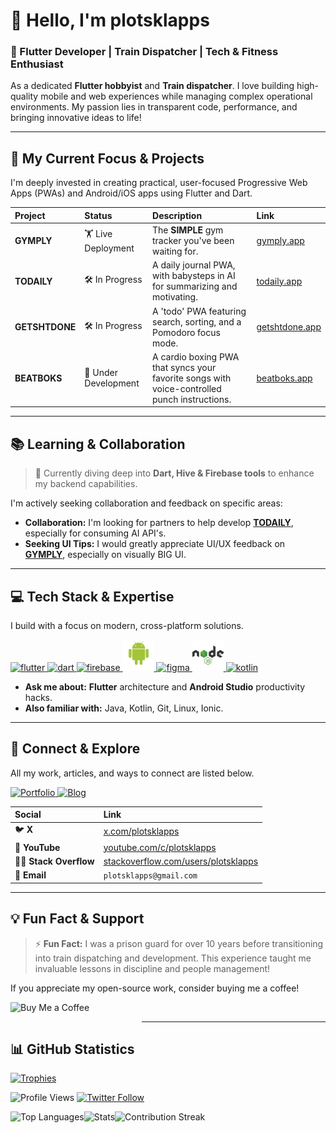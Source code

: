 # 👋 Hello, I'm plotsklapps

### 🚀 Flutter Developer | Train Dispatcher | Tech & Fitness Enthusiast

As a dedicated **Flutter hobbyist** and **Train dispatcher**. I love building high-quality mobile and web experiences while managing complex operational environments. My passion lies in transparent code, performance, and bringing innovative ideas to life!

---

## 🌟 My Current Focus & Projects

I'm deeply invested in creating practical, user-focused Progressive Web Apps (PWAs) and Android/iOS apps using Flutter and Dart.

| Project | Status | Description | Link |
| :--- | :--- | :--- | :--- |
| **GYMPLY** | 🏋️ Live Deployment | The **SIMPLE** gym tracker you've been waiting for. | [gymply.app](https://gymply.app) |
| **TODAILY** | 🛠️ In Progress | A daily journal PWA, with babysteps in AI for summarizing and motivating. | [todaily.app](https://todaily.app) |
| **GETSHTDONE** | 🛠️ In Progress | A 'todo' PWA featuring search, sorting, and a Pomodoro focus mode. | [getshtdone.app](https://getshtdone.app) |
| **BEATBOKS** | 🚧 Under Development | A cardio boxing PWA that syncs your favorite songs with voice-controlled punch instructions. | [beatboks.app](https://beatboks.app) |

---

## 📚 Learning & Collaboration

> 🌱 Currently diving deep into **Dart, Hive & Firebase tools** to enhance my backend capabilities.

I'm actively seeking collaboration and feedback on specific areas:

*   **Collaboration:** I'm looking for partners to help develop **[TODAILY](https://todaily.app)**, especially for consuming AI API's.
*   **Seeking UI Tips:** I would greatly appreciate UI/UX feedback on **[GYMPLY](https://gymply.app)**, especially on visually BIG UI.

---

## 💻 Tech Stack & Expertise

I build with a focus on modern, cross-platform solutions.

<p align="left">
  <a href="https://flutter.dev" target="_blank" rel="noreferrer">
    <img src="https://www.vectorlogo.zone/logos/flutterio/flutterio-icon.svg" alt="flutter" width="50" height="50"/>
  </a>
  <a href="https://dart.dev" target="_blank" rel="noreferrer">
    <img src="https://www.vectorlogo.zone/logos/dartlang/dartlang-icon.svg" alt="dart" width="50" height="50"/>
  </a>
  <a href="https://firebase.google.com/" target="_blank" rel="noreferrer">
    <img src="https://www.vectorlogo.zone/logos/firebase/firebase-icon.svg" alt="firebase" width="50" height="50"/>
  </a>
  <a href="https://developer.android.com" target="_blank" rel="noreferrer">
    <img src="https://raw.githubusercontent.com/devicons/devicon/master/icons/android/android-original-wordmark.svg" alt="android" width="50" height="50"/>
  </a>
  <a href="https://www.figma.com/" target="_blank" rel="noreferrer">
    <img src="https://www.vectorlogo.zone/logos/figma/figma-icon.svg" alt="figma" width="50" height="50"/>
  </a>
  <a href="https://nodejs.org" target="_blank" rel="noreferrer">
    <img src="https://raw.githubusercontent.com/devicons/devicon/master/icons/nodejs/nodejs-original-wordmark.svg" alt="nodejs" width="50" height="50"/>
  </a>
  <a href="https://kotlinlang.org" target="_blank" rel="noreferrer">
    <img src="https://www.vectorlogo.zone/logos/kotlinlang/kotlinlang-icon.svg" alt="kotlin" width="50" height="50"/>
  </a>
</p>

*   **Ask me about:** **Flutter** architecture and **Android Studio** productivity hacks.
*   **Also familiar with:** Java, Kotlin, Git, Linux, Ionic.

---

## 🔗 Connect & Explore

All my work, articles, and ways to connect are listed below.

<p align="left">
  <a href="https://plotsklapps.dev" target="_blank">
    <img src="https://img.shields.io/badge/Portfolio-plotsklapps.dev-blue?style=for-the-badge&logo=globe" alt="Portfolio"/>
  </a>
  <a href="https://plotsklapps.hashnode.dev/" target="_blank">
    <img src="https://img.shields.io/badge/Blogging-Hashnode-0077B6?style=for-the-badge&logo=hashnode" alt="Blog"/>
  </a>
</p>

| Social | Link |
| :--- | :--- |
| 🐦 **X** | [x.com/plotsklapps](https://x.com/plotsklapps) |
| 📸 **YouTube** | [youtube.com/c/plotsklapps](https://www.youtube.com/c/plotsklapps) |
| 👨‍💻 **Stack Overflow** | [stackoverflow.com/users/plotsklapps](https://stackoverflow.com/users/plotsklapps) |
| 📧 **Email** | `plotsklapps@gmail.com` |

---

## 💡 Fun Fact & Support

> ⚡ **Fun Fact:** I was a prison guard for over 10 years before transitioning into train dispatching and development. This experience taught me invaluable lessons in discipline and people management!

If you appreciate my open-source work, consider buying me a coffee!
<p align="left">
<a href="https://www.buymeacoffee.com/plotsklapps"> 
  <img align="left" src="https://cdn.buymeacoffee.com/buttons/v2/default-yellow.png" height="50" width="210" alt="Buy Me a Coffee"/>
</a>
</p></br>

---

## 📊 GitHub Statistics

<p align="left">
  <a href="https://github.com/ryo-ma/github-profile-trophy">
    <img src="https://github-profile-trophy.vercel.app/?username=plotsklapps" alt="Trophies" />
  </a>
</p>

<p align="left">
  <img src="https://komarev.com/ghpvc/?username=plotsklapps&label=Profile+views&color=0e75b6&style=flat" alt="Profile Views" />
  <a href="https://twitter.com/plotsklapps" target="blank">
    <img src="https://img.shields.io/twitter/follow/plotsklapps?logo=twitter&style=for-the-badge" alt="Twitter Follow" />
  </a>
</p>

<p>
  <img align="left" src="https://github-readme-stats.vercel.app/api/top-langs?username=plotsklapps&show_icons=true&locale=en&layout=compact" alt="Top Languages" />
  <img align="left" src="https://github-readme-stats.vercel.app/api?username=plotsklapps&show_icons=true&locale=en" alt="Stats" />
</p>

<p>
  <img align="left" src="https://github-readme-streak-stats.herokuapp.com/?user=plotsklapps&" alt="Contribution Streak" />
</p>
